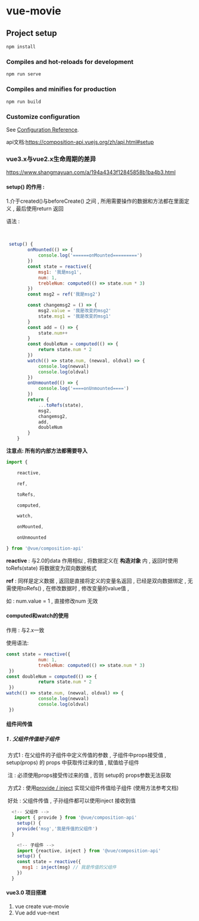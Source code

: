 # vue-movie

## Project setup
```
npm install
```

### Compiles and hot-reloads for development
```
npm run serve
```

### Compiles and minifies for production
```
npm run build
```

### Customize configuration
See [Configuration Reference](https://cli.vuejs.org/config/).

api文档:https://composition-api.vuejs.org/zh/api.html#setup

### vue3.x与vue2.x生命周期的差异

<!-- <img src="/Users/wangmq/Documents/md笔记/images/vue3.0生命周期.png" alt="vue3.0生命周期" style="zoom:50%;" />
 -->
https://www.shangmayuan.com/a/194a4343f12845858b1ba4b3.html

#### setup() 的作用 : 

1.介于created()与beforeCreate() 之间 , 所用需要操作的数据和方法都在里面定义 , 最后使用return 返回

语法 : 

​	

```js
 setup() {
        onMounted(() => {
            console.log('======onMounted=========')
        })
        const state = reactive({
            msg1: '我是msg1',
            num: 1,
            trebleNum: computed(() => state.num * 3)
        })
        const msg2 = ref('我是msg2')

        const changemsg2 = () => {
            msg2.value = '我是改变的msg2'
            state.msg1 = '我是改变的msg1'
        }
        const add = () => {
            state.num++
        }
        const doubleNum = computed(() => {
            return state.num * 2
        })
        watch(() => state.num, (newval, oldval) => {
            console.log(newval)
            console.log(oldval)
        })
        onUnmounted(() => {
            console.log('====onUnmounted====')
        })
        return {
            ...toRefs(state),
            msg2,
            changemsg2,
            add,
            doubleNum
        }
    }
```

**注意点: 所有的内部方法都需要导入**

```js
import {

​    reactive,

​    ref,

​    toRefs,

​    computed,

​    watch,

​    onMounted,

​    onUnmounted

} from '@vue/composition-api'
```

**reactive**  : 与2.0的data 作用相似 , 将数据定义在 **构造对象** 内 , 返回时使用toRefs(state) 将数据变为双向数据格式

**ref** : 同样是定义数据 , 返回是直接将定义的变量名返回 , 已经是双向数据绑定 , 无需使用toRefs() , 在修改数据时 , 修改变量的value值 , 

如 : num.value = 1 , 直接修改num 无效

#### computed和watch的使用

作用 : 与2.x一致

使用语法: 

```js
const state = reactive({
            num: 1,
            trebleNum: computed(() => state.num * 3)
 })
const doubleNum = computed(() => {
            return state.num * 2
 })
watch(() => state.num, (newval, oldval) => {
            console.log(newval)
            console.log(oldval)
 })
```

#### 组件间传值

##### 1 . 父组件传值给子组件

​	方式1 : 在父组件的子组件中定义传值的参数 , 子组件中props接受值 , setup(props) 的 props 中获取传过来的值 , 赋值给子组件

​	注 : 必须使用props接受传过来的值 , 否则 setup的 props参数无法获取

​	方式2 : 使用[provide / inject](https://cn.vuejs.org/v2/api/#provide-inject) 实现父组件传值给子组件 (使用方法参考文档)

​	好处 : 父组件传值 , 子孙组件都可以使用inject 接收到值

```js
  <!-- 父组件 -->
   import { provide } from '@vue/composition-api'
	setup() {
    provide('msg','我是传值的父组件')
  }

	<!-- 子组件 -->
    import {reactive, inject } from '@vue/composition-api'
	setup() {
    const state = reactive({
      msg1 : inject(msg) // 我是传值的父组件
    })
  }
```

#### vue3.0 项目搭建

1. vue create vue-movie
2. Vue add vue-next
